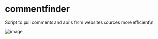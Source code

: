# commentfinder
Script to pull comments and api's from websites sources more efficient\n

![image](https://user-images.githubusercontent.com/94721201/142705672-6bc64203-d9f5-4844-812e-cc2e2f2befeb.png)

